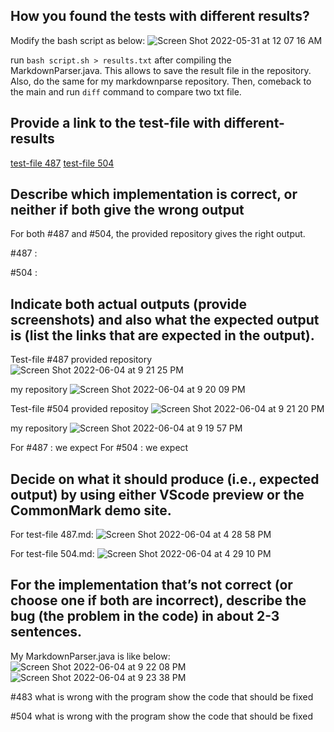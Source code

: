 ## How you found the tests with different results?

Modify the bash script as below:
![Screen Shot 2022-05-31 at 12 07 16 AM](https://user-images.githubusercontent.com/103228431/171113911-fd044259-5df8-4844-955e-fa262130868a.png)

run `bash script.sh > results.txt` after compiling the MarkdownParser.java. This allows to save the result file in the repository. Also, do the same for my markdownparse repository. Then, comeback to the main and run `diff` command to compare two txt file.

## Provide a link to the test-file with different-results
[test-file 487](https://github.com/nidhidhamnani/markdown-parser/blob/main/test-files/487.md)
[test-file 504](https://github.com/nidhidhamnani/markdown-parser/blob/main/test-files/504.md)

## Describe which implementation is correct, or neither if both give the wrong output

For both #487 and #504, the provided repository gives the right output. 

#487 :

#504 :

## Indicate both actual outputs (provide screenshots) and also what the expected output is (list the links that are expected in the output).
Test-file #487
provided repository
![Screen Shot 2022-06-04 at 9 21 25 PM](https://user-images.githubusercontent.com/103228431/172034939-7924e9df-8b32-4c33-84b1-bdad11bd0a00.png)

my repository
![Screen Shot 2022-06-04 at 9 20 09 PM](https://user-images.githubusercontent.com/103228431/172034934-38d5f947-3490-4f2b-8c3c-7e79124bb09e.png)

Test-file #504
provided repositoy
![Screen Shot 2022-06-04 at 9 21 20 PM](https://user-images.githubusercontent.com/103228431/172034937-0f459d49-096b-45c0-ad5a-85e98df0dd6c.png)

my repository
![Screen Shot 2022-06-04 at 9 19 57 PM](https://user-images.githubusercontent.com/103228431/172034930-ccd2802d-8789-4e1d-a0bb-218683a8e469.png)

For #487 : we expect
For #504 : we expect

## Decide on what it should produce (i.e., expected output) by using either VScode preview or the CommonMark demo site.
For test-file 487.md:
![Screen Shot 2022-06-04 at 4 28 58 PM](https://user-images.githubusercontent.com/103228431/172028728-64ca2780-9271-4d62-a51f-738527827eb5.png)

For test-file 504.md:
![Screen Shot 2022-06-04 at 4 29 10 PM](https://user-images.githubusercontent.com/103228431/172028730-db6d58ec-c9aa-4a8b-9a70-c292ef50ded4.png)

## For the implementation that’s not correct (or choose one if both are incorrect), describe the bug (the problem in the code) in about 2-3 sentences. 

My MarkdownParser.java is like below:
![Screen Shot 2022-06-04 at 9 22 08 PM](https://user-images.githubusercontent.com/103228431/172034952-a25e84ef-fa9d-463e-94a0-b9c28377ebef.png)
![Screen Shot 2022-06-04 at 9 23 38 PM](https://user-images.githubusercontent.com/103228431/172034964-0f5985ad-9dba-4b86-b470-b60322878db2.png)


#483
what is wrong with the program
show the code that should be fixed

#504
what is wrong with the program
show the code that should be fixed
